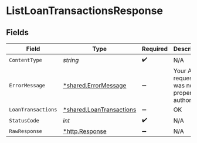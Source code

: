 # ListLoanTransactionsResponse


## Fields

| Field                                                               | Type                                                                | Required                                                            | Description                                                         |
| ------------------------------------------------------------------- | ------------------------------------------------------------------- | ------------------------------------------------------------------- | ------------------------------------------------------------------- |
| `ContentType`                                                       | *string*                                                            | :heavy_check_mark:                                                  | N/A                                                                 |
| `ErrorMessage`                                                      | [*shared.ErrorMessage](../../models/shared/errormessage.md)         | :heavy_minus_sign:                                                  | Your API request was not properly authorized.                       |
| `LoanTransactions`                                                  | [*shared.LoanTransactions](../../models/shared/loantransactions.md) | :heavy_minus_sign:                                                  | OK                                                                  |
| `StatusCode`                                                        | *int*                                                               | :heavy_check_mark:                                                  | N/A                                                                 |
| `RawResponse`                                                       | [*http.Response](https://pkg.go.dev/net/http#Response)              | :heavy_minus_sign:                                                  | N/A                                                                 |